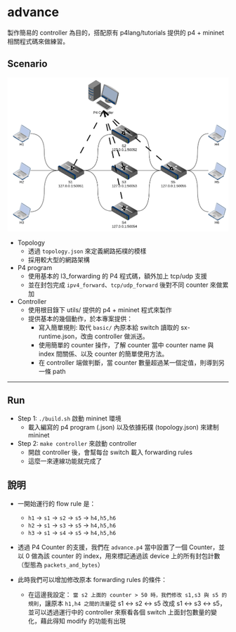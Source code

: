 # advance

製作簡易的 controller 為目的，搭配原有 p4lang/tutorials 提供的 p4 + mininet 相關程式碼來做練習。

## Scenario

![](res/advance_topo.png)

* Topology
    * 透過 `topology.json` 來定義網路拓樸的模樣
    * 採用較大型的網路架構
* P4 program
    * 使用基本的 l3_forwarding 的 P4 程式碼，額外加上 tcp/udp 支援
    * 並在封包完成 `ipv4_forward`、`tcp/udp_forward` 後對不同 counter 來做累加
* Controller
    * 使用根目錄下 utils/ 提供的 p4 + mininet 程式來製作
    * 提供基本的幾個動作，於本專案提供：
        * 寫入簡單規則: 取代 `basic/` 內原本給 switch 讀取的 sx-runtime.json，改由 controller 做派送。
        * 使用簡單的 counter 操作，了解 counter 當中 counter name 與 index 間關係、以及 counter 的簡單使用方法。
        * 在 controller 端做判斷，當 counter 數量超過某一個定值，則導到另一條 path
---

## Run 

* Step 1: `./build.sh` 啟動 mininet 環境
   * 載入編寫的 p4 program (.json) 以及依據拓樸 (topology.json) 來建制 mininet 
* Step 2: `make controller` 來啟動 controller
   * 開啟 controller 後，會幫每台 switch 載入 forwarding rules 
   * 這麼一來連線功能就完成了
   
## 說明

* 一開始運行的 flow rule 是：
    * `h1` -> `s1` -> `s2` -> `s5` -> `h4,h5,h6`
    * `h2` -> `s1` -> `s3` -> `s5` -> `h4,h5,h6`
    * `h3` -> `s1` -> `s4` -> `s5` -> `h4,h5,h6`

* 透過 P4 Counter 的支援，我們在 `advance.p4` 當中設置了一個 Counter，並以 0 做為該 counter 的 index，用來標記通過該 device 上的所有封包計數（型態為 `packets_and_bytes`）
* 此時我們可以增加修改原本 forwarding rules 的條件：
    * 在這邊我設定： `當 s2 上面的 counter > 50 時，我們修改 s1,s3 與 s5 的規則`，讓原本 `h1,h4 之間的流量`從 s1 <-> s2 <-> s5 改成 s1 <-> s3 <-> s5，並可以透過運行中的 controller 來察看各個 switch 上面封包數量的變化，藉此得知 modify 的功能有出現
